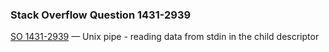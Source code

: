 ### Stack Overflow Question 1431-2939

[SO 1431-2939](http://stackoverflow.com/q/14312939) &mdash;
Unix pipe - reading data from stdin in the child descriptor
